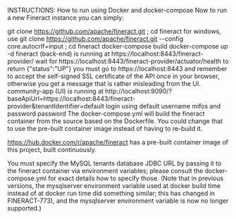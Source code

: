 INSTRUCTIONS: How to run using Docker and docker-compose
Now to run a new Fineract instance you can simply:

git clone https://github.com/apache/fineract.git ; cd fineract
for windows, use git clone https://github.com/apache/fineract.git --config core.autocrlf=input ; cd fineract
docker-compose build
docker-compose up -d
fineract (back-end) is running at https://localhost:8443/fineract-provider/
wait for https://localhost:8443/fineract-provider/actuator/health to return {"status":"UP"}
you must go to https://localhost:8443 and remember to accept the self-signed SSL certificate of the API once in your browser, otherwise you get a message that is rather misleading from the UI.
community-app (UI) is running at http://localhost:9090/?baseApiUrl=https://localhost:8443/fineract-provider&tenantIdentifier=default
login using default username mifos and password password
The docker-compose.yml will build the fineract container from the source based on the Dockerfile. You could change that to use the pre-built container image instead of having to re-build it.

https://hub.docker.com/r/apache/fineract has a pre-built container image of this project, built continuously.

You must specify the MySQL tenants database JDBC URL by passing it to the fineract container via environment variables; please consult the docker-compose.yml for exact details how to specify those. (Note that in previous versions, the mysqlserver environment variable used at docker build time instead of at docker run time did something similar; this has changed in FINERACT-773), and the mysqlserver environment variable is now no longer supported.)
